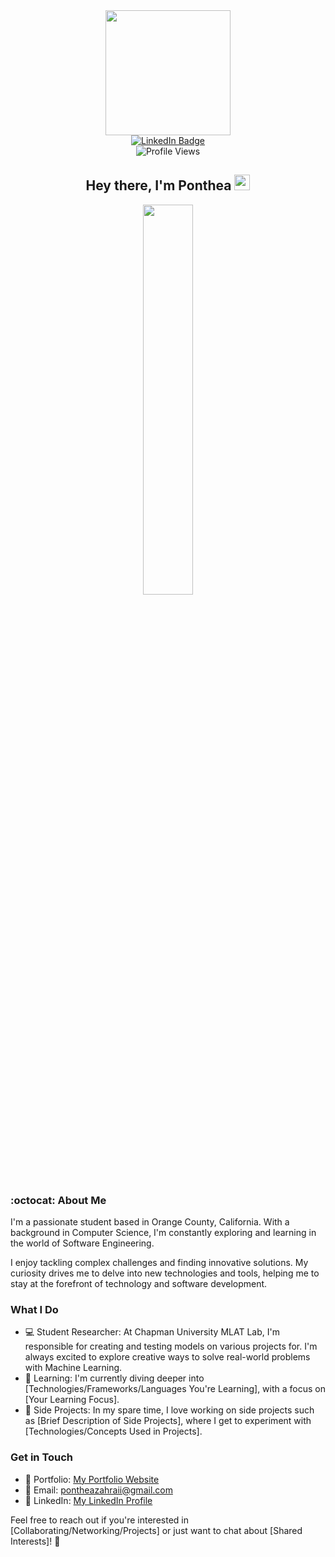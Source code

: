 <div id="header" align="center">
  <img src="https://media.giphy.com/media/v1.Y2lkPTc5MGI3NjExZndwN3VqcWtvZDBsZjQ2b25wN202OWUwYW5hc3B2dzM0dmozc3BraiZlcD12MV9pbnRlcm5hbF9naWZfYnlfaWQmY3Q9Zw/cFdHXXm5GhJsc/giphy.gif" width="200"/>

  <div id="badges">
    <a href="https://www.linkedin.com/in/pontheazahraii/">
      <img src="https://img.shields.io/badge/LinkedIn-blue?style=for-the-badge&logo=linkedin&logoColor=white" alt="LinkedIn Badge"/>
    </a>
  </div>

  <div id="profile">
    <img src="https://komarev.com/ghpvc/?username=pontheazahraii&style=flat-square&color=blue" alt="Profile Views"/>
  </div>
  
  <h2>
    Hey there, I'm Ponthea
    <img src="https://media.giphy.com/media/hvRJCLFzcasrR4ia7z/giphy.gif" width="25px"/>
  </h2>
</div>

<div align="center">
  <img src="https://media.giphy.com/media/scZPhLqaVOM1qG4lT9/giphy.gif" width="40%" height="auto"/>
</div>


### :octocat: About Me

I'm a passionate student based in Orange County, California. With a background in Computer Science, I'm constantly exploring and learning in the world of Software Engineering.

I enjoy tackling complex challenges and finding innovative solutions. My curiosity drives me to delve into new technologies and tools, helping me to stay at the forefront of technology and software development. 

### What I Do

- 💻 Student Researcher: At Chapman University MLAT Lab, I'm responsible for creating and testing models on various projects for. I'm always excited to explore creative ways to solve real-world problems with Machine Learning.
- 🌱 Learning: I'm currently diving deeper into [Technologies/Frameworks/Languages You're Learning], with a focus on [Your Learning Focus].
- 🚀 Side Projects: In my spare time, I love working on side projects such as [Brief Description of Side Projects], where I get to experiment with [Technologies/Concepts Used in Projects].

### Get in Touch

- 🔗 Portfolio: [My Portfolio Website](https://github.com/pontheazahraii/ResumeProjects)
- 📧 Email: pontheazahraii@gmail.com
- 💬 LinkedIn: [My LinkedIn Profile](https://www.linkedin.com/in/pontheazahraii/)

Feel free to reach out if you're interested in [Collaborating/Networking/Projects] or just want to chat about [Shared Interests]! 🌟
